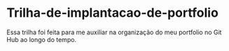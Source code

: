 # Trilha-de-implantacao-de-portfolio
Essa trilha foi feita para me auxiliar na organização do meu portfolio no Git Hub ao longo do tempo.
